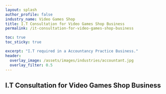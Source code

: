 ```yaml
---
layout: splash 
author_profile: false 
industry_name: Video Games Shop
title: I.T Consultation for Video Games Shop Business
permalink: /it-consultation-for-video-games-shop-business

toc: true
toc_sticky: true

excerpt: "I.T required in a Accountancy Practice Business."
header:
  overlay_image: /assets/images/industries/accountant.jpg
  overlay_filter: 0.5 
---
```


## I.T Consultation for Video Games Shop Business